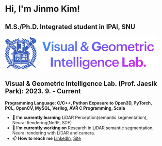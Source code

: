 # Hi, I'm Jinmo Kim!  
  
## M.S./Ph.D. Integrated student in IPAI, SNU
![lab_logo](./assets/lab_logo_transparent.png)

**Visual & Geometric Intelligence Lab. (Prof. Jaesik Park): 2023. 9. - Current**
---
**Programming Language: C/C++, Python**
**Exposure to Open3D, PyTorch, PCL, OpenCV, MySQL, Verilog, AVR C Programming, Scala**
- 🌱 **I’m currently learning** LiDAR Perception(semantic segmentation), Neural Rendering(NeRF, SDF) 
- 🔭 **I’m currently working on**  Research in LiDAR semantic segmentation, Neural rendering with LiDAR and camera.
- 📫 **How to reach me** [LinkedIn](https://www.linkedin.com/in/jinmo-kim-3041501aa), [Site](https://jinmo.kim)

<!--
**JinmoKIM1012/JinmoKIM1012** is a ✨ _special_ ✨ repository because its `README.md` (this file) appears on your GitHub profile.

Here are some ideas to get you started:

- 🔭 I’m currently working on ...
- 🌱 I’m currently learning ...
- 👯 I’m looking to collaborate on ...
- 🤔 I’m looking for help with ...
- 💬 Ask me about ...
- 📫 How to reach me: ...
- 😄 Pronouns: ...
- ⚡ Fun fact: ...
-->
